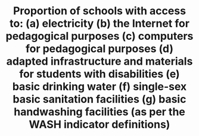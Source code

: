 ﻿---
title: >-
  Proportion  of  schools  with  access  to:  (a)  electricity  (b)  the  Internet  for  pedagogical  purposes  (c)  computers  for  pedagogical  purposes  (d)  adapted  infrastructure  and  materials  for  students  with  disabilities  (e)  basic  drinking  water  (f)  single-sex  basic  sanitation  facilities  (g)  basic  handwashing  facilities  (as  per  the  WASH  indicator  definitions)
permalink: /4-a-1/
sdg_goal: 4
layout: indicator
indicator: 4.a.1
indicator_variable: pctschools_elec
graph: longitudinal
graph_type_description: Line  graph
graph_status_notes: Posted
variable_description: null
variable_notes: null
un_designated_tier: '2'
un_custodial_agency: 'UNESCO-UIS  (Partnering  Agencies:  UNICEF,  OECD,  UNEP)'
target_id: 4.a
has_metadata: true
rationale_interpretation: >-
  The  indicator  measures  access  in  schools  to  key  basic  services  necessary  to  ensure  a  safe  and  effective  learning  environment  for  all  students.
goal_meta_link: 'http://unstats.un.org/sdgs/files/metadata-compilation/Metadata-Goal-4.pdf'
goal_meta_link_page: 12
indicator_name: >-
  Proportion  of  schools  with  access  to:  (a)  electricity  (b)  the  Internet  for  pedagogical  purposes  (c)  computers  for  pedagogical  purposes  (d)  adapted  infrastructure  and  materials  for  students  with  disabilities  (e)  basic  drinking  water  (f)  single-sex  basic  sanitation  facilities  (g)  basic  handwashing  facilities  (as  per  the  WASH  indicator  definitions)
target: >-
  Build  and  upgrade  education  facilities  that  are  child,  disability  and  gender  sensitive  and  provide  safe,  non-violent,  inclusive  and  effective  learning  environments  for  all.
scheduled_update_by_national_source: None
source_agency_staff_name: 'Tom  Snyder  (and  J.  Park,  10/2017)'
source_agency_staff_email: tom.snyder@ed.gov
source_agency_survey_dataset: 'Educational  Technology  in  U.S.  Public  Schools:  Fall  2008'
source_url: 'https://nces.ed.gov/pubsearch/pubsinfo.asp?pubid=2010034'
international_and_national_references: 'https://nces.ed.gov/surveys/annualreports/'  

indicator_definition: >-
  The  percentage  of  schools  by  level  of  education  (primary,  lower  secondary  and  upper  secondary)  with  access  to  the  given  facility  or  service.  Internet  for  pedagogical  purposes  is  defined  as  Internet  that  is  available  for  enhancing  teaching  and  learning  and  is  accessible  by  pupils.  Internet  for  pedagogical  purposes  is  defined  as  a  worldwide  interconnected  computer  network,  which  provides  pupils  access  to  a  number  of  communication  services  including  the  World  Wide  Web  and  carries  e-mail,  news,  entertainment  and  data  files,  irrespective  of  the  device  used  (i.e.  not  assumed  to  be  only  via  a  computer)  and  thus  can  also  be  accessed  by  mobile  telephone,  tablet,  PDA,  games  machine,  digital  TV  etc.).  Access  can  be  via  a  fixed  narrowband,  fixed  broadband,  or  via  mobile  network.  Basic  drinking  water  is  defined  as  a  functional  drinking  water  source  (MDG  improved  categories)  on  or  near  the  premises  and  water  points  accessible  to  all  users  during  school  hours.  Basic  sanitation  facilities  are  defined  as  functional  sanitation  facilities  (MDG  improved  categories)  separated  for  males  and  females  on  or  near  the  premises.  Basic  handwashing  facilities  are  defined  as  functional  handwashing  facilities,  soap  (or  ash)  and  water  available  to  all  girls  and  boys.  The  component  on  adapted  infrastructure  and  materials  is  yet  to  be  developed.
source_title: null
source_notes: null
published: true
actual_indicator_available: >-
  Percentage  of  public  schools  with  Internet  access  for  student  use.  Estimated  percentage  of  public  schools  with  basic  drinking  water,  sanitation  facilities,  and  hand  washing  facilities.
actual_indicator_available_description: >-
  The  National  Center  for  Education  Statistics  has  not  gathered  information  on  student  access  to  computers  at  school  since  1998  (98  percent).  We  are  not  aware  of  any  data  collection  NCES  has  had  of  the  number  or  percentage  of  schools  with  basic  sanitation  facilities.  There  was  a  physical  accommodations  survey  done  in  the  mid  1970s,  but  this  is  no  longer  at  all  relevant  because  it  was  done  so  long  ago  and  so  much  progress  has  been  made  both  with  respect  to  school  improvement  and  new  regulations.  We  believe  that  we  do  have  some  schools  without  single-sex  bathrooms,  primarily  because  they  only  have  a  very  small  number  of  students  or  only  serve  male  or  only  female  students.  Fundamentally,  this  block  of  indicators  is  not  policy-relevant  for  the  United  States.  Rather  than  reporting  missing,  we  are  reporting  100  percent  which  we  know  is  close  to  the  U.S.  value  and  reflects  the  relatively  high  quality  of  the  education  infrastructure  in  the  United  States.
us_method_of_computation: >-
  NCES  is  estimating  the  percentages  of  public  schools  having  these  basic  facilities  at  100  percent.  There  was  a  survey  in  2008  that  found  that  98  percent  of  public  schools  had  computers  for  student  use.  We  believe  the  percentage  has  increased  since  that  date.
comments_and_limitations: >-
  The  values  are  estimated,  but  we  are  quite  sure  that  the  actual  values  for  all  of  them  approach  100  percent.
periodicity: Not  applicable
time_period: '2015'
unit_of_measure: Percent.
date_of_national_source_publication: April  2009
date_metadata_updated: '2017-10-20'
---